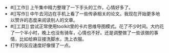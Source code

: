 - #[[工作]] 上午集中精力整理了一下手头的工作，心情好多了。
- #[[写作]] 中午去河边在手机上看了一些传承相关的论文。我现在开始更多地以赞许的态度来阅读别人的文章。
- #[[工具]] 尝试正常使用toolkit里的卡片思维导图模式。花了不少时间。大约花了一个半小时，晚上也没有骑车，心情也不好。还是调整做了一些该做的事情，比如给麻豆接洗脚水，洗上衣服。
- 打字的反应速度好像慢了一点。
